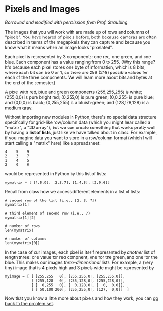 # Pixels and Images

*Borrowed and modified with permission from Prof. Straubing*

The images that you will work with are made up of rows and columns of "pixels".  You have heared of pixels before, both because cameras are often described in terms of the megapixels they can capture and because you know what it means when an image looks "pixelated". 

Each pixel is represented by 3 components: one red, one green, and one blue. Each component has a value ranging from 0 to 255. (Why this range? It's because each pixel stores one byte of information, which is 8 bits, where each bit can be 0 or 1, so there are 256 (2^8) possible values for each of the three components. We will learn more about bits and bytes at the end of the semester.) 

A pixel with red, blue and green components (255,255,255) is white; (255,0,0) is pure bright red; (0,255,0) is pure green; (0,0,255) is pure blue; and (0,0,0) is black; (0,255,255) is a bluish-green; and (128,128,128) is a medium gray.

Without importing new modules in Python, there's no special data structure specifically for grid-like row/column data (which you might hear called a "matrix", a "2D array"), but we can create something that works pretty well by having a **list of lists**, just like we have talked about in class. For example, if you imagine data you want to store in a row/column format (which I will start calling a "matrix" here) like a spreadsheet:

```
4    5    9
2    3    7
1    4    5
2    0    6
```

would be represented in Python by this list of lists:

```
mymatrix = [ [4,5,9], [2,3,7], [1,4,5], [2,0,6]]
```

Recall from class how we access different elements in a list of lists:

```
# second row of the list (i.e., [2, 3, 7])
mymatrix[1]

# third element of second row (i.e., 7)
mymatrix[1][2]

# number of rows
len(mymatrix)

# number of columns
len(mymatrix[0])

```

In the case of our images, each pixel is itself represented by *another* list of length three: one value for red compnent, one for the green, and one for the blue. This makes our images *three-dimensional* lists. For example, a (very tiny) image that is 4 pixels high and 3 pixels wide might be represented by 

```
myimage = [ [ [255,255,  0], [255,255,0], [255,255,0]],
            [ [255,128,  0], [255,128,0], [255,128,0]],
            [ [  0,255,  0], [  0,128,0], [  0,  0,0]],
            [ [ 50,100,200], [255,255,0], [127,  0,0]]  ]
```

Now that you know a little more about pixels and how they work, you can [go back to the problem set](README.md).
